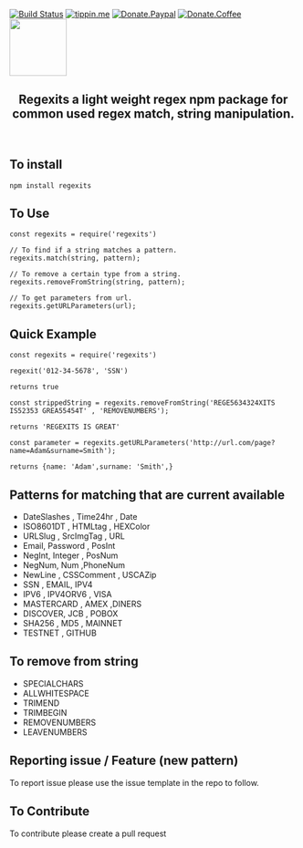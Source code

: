 [![Build Status](https://travis-ci.com/perkinsjr/regexits.svg?branch=master)](https://travis-ci.com/perkinsjr/regexits)
[![tippin.me](https://badgen.net/badge/%E2%9A%A1%EF%B8%8Ftippin.me/@james_r_perkins/F0918E)](https://tippin.me/@james_r_perkins)
[![Donate.Paypal](https://img.shields.io/badge/Donate-PayPal-green.svg)](https://paypal.me/jamesperkinsOSS)
[![Donate.Coffee](https://img.shields.io/badge/Donate-BuyMeCoffee-red.svg)](https://www.buymeacoffee.com/Of6xAMjSK)
<a  href="https://www.patreon.com/james_perkins">
	<img style="text-align: center;" src="https://c5.patreon.com/external/logo/become_a_patron_button@2x.png" width="100">
</a>

<div align="center">
	<h2>
		Regexits a light weight regex npm package for common used regex match, string manipulation.
	</h2>
	<br>
</div>

## To install

    npm install regexits

## To Use

    const regexits = require('regexits')

    // To find if a string matches a pattern.
    regexits.match(string, pattern);

    // To remove a certain type from a string.
    regexits.removeFromString(string, pattern);

    // To get parameters from url.
    regexits.getURLParameters(url);
    

## Quick Example

    const regexits = require('regexits')

    regexit('012-34-5678', 'SSN')
  
    returns true

    const strippedString = regexits.removeFromString('REGE5634324XITS IS52353 GREA55454T' , 'REMOVENUMBERS');

    returns 'REGEXITS IS GREAT'

    const parameter = regexits.getURLParameters('http://url.com/page?name=Adam&surname=Smith');

    returns {name: 'Adam',surname: 'Smith',}

## Patterns for matching that are current available  

* DateSlashes , Time24hr , Date
* ISO8601DT , HTMLtag , HEXColor
* URLSlug , SrcImgTag , URL
* Email, Password , PosInt
* NegInt, Integer , PosNum
* NegNum, Num ,PhoneNum
* NewLine , CSSComment , USCAZip
* SSN , EMAIL, IPV4
* IPV6 , IPV4ORV6 , VISA
* MASTERCARD , AMEX ,DINERS
* DISCOVER, JCB , POBOX
* SHA256 , MD5 , MAINNET
* TESTNET , GITHUB

## To remove from string

* SPECIALCHARS
* ALLWHITESPACE
* TRIMEND
* TRIMBEGIN
* REMOVENUMBERS
* LEAVENUMBERS


## Reporting issue / Feature (new pattern)

To report issue please use the issue template in the repo to follow.

## To Contribute

To contribute please create a pull request
